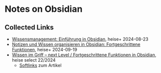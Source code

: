 # Notes on Obsidian

## Collected Links
- [Wissensmanagement: Einführung in Obsidian](https://www.heise.de/ratgeber/Wissensmanagement-Einfuehrung-in-Obsidian-9832070.html), heise+ 2024-08-23
- [Notizen und Wissen organisieren in Obsidian: Fortgeschrittene Funktionen](https://www.heise.de/ratgeber/Notizen-und-Wissen-organisieren-in-Obsidian-Fortgeschrittene-Funktionen-9869892.html), heise+ 2024-09-19
- [ Wissen im Griff – next Level / Fortgeschrittene Funktionen in Obsidian](https://www.heise.de/select/ct/2024/22/2424811515664855583), heise select 22/2024
  - [Softlinks](ct.de/yrcb) zum Artikel
